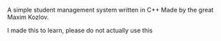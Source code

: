A simple student management system written in C++
Made by the great Maxim Kozlov.

I made this to learn, please do not actually use this







